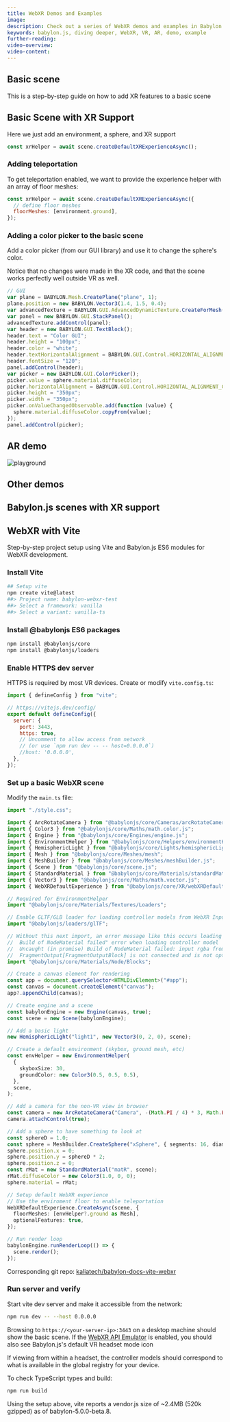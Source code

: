 ```yaml
---
title: WebXR Demos and Examples
image:
description: Check out a series of WebXR demos and examples in Babylon.js.
keywords: babylon.js, diving deeper, WebXR, VR, AR, demo, example
further-reading:
video-overview:
video-content:
---
```


## Basic scene

This is a step-by-step guide on how to add XR features to a basic scene

## Basic Scene with XR Support

Here we just add an environment, a sphere, and XR support

```javascript
const xrHelper = await scene.createDefaultXRExperienceAsync();
```

<Playground id="#9K3MRA" title="Basic Scene With WebXR Support" description="Simple example of a basic scene with WebXR support."/>

### Adding teleportation

To get teleportation enabled, we want to provide the experience helper with an array of floor meshes:

```javascript
const xrHelper = await scene.createDefaultXRExperienceAsync({
  // define floor meshes
  floorMeshes: [environment.ground],
});
```

<Playground id="#9K3MRA#1" title="Basic Scene With Teleportation" description="Simple example of a basic scene with teleportation enabled." isMain={true} category="WebXR"/>

### Adding a color picker to the basic scene

Add a color picker (from our GUI library) and use it to change the sphere's color.

Notice that no changes were made in the XR code, and that the scene works perfectly well outside VR as well.

```javascript
// GUI
var plane = BABYLON.Mesh.CreatePlane("plane", 1);
plane.position = new BABYLON.Vector3(1.4, 1.5, 0.4);
var advancedTexture = BABYLON.GUI.AdvancedDynamicTexture.CreateForMesh(plane);
var panel = new BABYLON.GUI.StackPanel();
advancedTexture.addControl(panel);
var header = new BABYLON.GUI.TextBlock();
header.text = "Color GUI";
header.height = "100px";
header.color = "white";
header.textHorizontalAlignment = BABYLON.GUI.Control.HORIZONTAL_ALIGNMENT_CENTER;
header.fontSize = "120";
panel.addControl(header);
var picker = new BABYLON.GUI.ColorPicker();
picker.value = sphere.material.diffuseColor;
picker.horizontalAlignment = BABYLON.GUI.Control.HORIZONTAL_ALIGNMENT_CENTER;
picker.height = "350px";
picker.width = "350px";
picker.onValueChangedObservable.add(function (value) {
  sphere.material.diffuseColor.copyFrom(value);
});
panel.addControl(picker);
```

<Playground id="#9K3MRA#2" title="WebXR Color Picker" description="Simple WebXR color picker example." isMain={true} category="WebXR"/>

## AR demo
![playground](/img/how_to/xr/ARPortal.jpg)
<Playground id="#M3G924" title="AR Portal" description="WebXR AR Portal" isMain={true} category="WebXR"/>

## Other demos

<Playground id="#PPM311#148" title="Goalkeeper Training" description="Goalkeeper Training" isMain={true} category="WebXR"/>
<Playground id="#B922X8#19" title="Legacy Physics Playground" description="Physics Playground" isMain={true} category="WebXR"/>

<Playground id="#F41V6N#139" title="A cylinder object is child of a controller" description="A cylinder object is child of a controller"/>

<Playground id="#1FTUSC#37" title="Simply grabbing objects by controllers" description="Simply grabbing objects by controllers"/>

## Babylon.js scenes with XR support

<Playground id="#JA1ND3#161" title="Mansion" description="Mansion Demo"/>
<Playground id="#TJIGQ1#3" title="Hill Valley" description="Hill Valley"/>
<Playground id="#ja1nd3#942" title="Espilit" description="Espilit"/>

## WebXR with Vite

Step-by-step project setup using Vite and Babylon.js ES6 modules for
WebXR development.

### Install Vite

```bash
## Setup vite
npm create vite@latest
##> Project name: babylon-webxr-test
##> Select a framework: vanilla
##> Select a variant: vanilla-ts
```

### Install @babylonjs ES6 packages

```bash
npm install @babylonjs/core
npm install @babylonjs/loaders
```

### Enable HTTPS dev server

HTTPS is required by most VR devices. Create or modify `vite.config.ts`:

```javascript
import { defineConfig } from "vite";

// https://vitejs.dev/config/
export default defineConfig({
  server: {
    port: 3443,
    https: true,
    // Uncomment to allow access from network
    // (or use `npm run dev -- -- host=0.0.0.0`)
    //host: '0.0.0.0',
  },
});
```

### Set up a basic WebXR scene

Modify the `main.ts` file:

```typescript
import "./style.css";

import { ArcRotateCamera } from "@babylonjs/core/Cameras/arcRotateCamera.js";
import { Color3 } from "@babylonjs/core/Maths/math.color.js";
import { Engine } from "@babylonjs/core/Engines/engine.js";
import { EnvironmentHelper } from "@babylonjs/core/Helpers/environmentHelper.js";
import { HemisphericLight } from "@babylonjs/core/Lights/hemisphericLight.js";
import { Mesh } from "@babylonjs/core/Meshes/mesh";
import { MeshBuilder } from "@babylonjs/core/Meshes/meshBuilder.js";
import { Scene } from "@babylonjs/core/scene.js";
import { StandardMaterial } from "@babylonjs/core/Materials/standardMaterial.js";
import { Vector3 } from "@babylonjs/core/Maths/math.vector.js";
import { WebXRDefaultExperience } from "@babylonjs/core/XR/webXRDefaultExperience.js";

// Required for EnvironmentHelper
import "@babylonjs/core/Materials/Textures/Loaders";

// Enable GLTF/GLB loader for loading controller models from WebXR Input registry
import "@babylonjs/loaders/glTF";

// Without this next import, an error message like this occurs loading controller models:
//  Build of NodeMaterial failed" error when loading controller model
//  Uncaught (in promise) Build of NodeMaterial failed: input rgba from block
//  FragmentOutput[FragmentOutputBlock] is not connected and is not optional.
import "@babylonjs/core/Materials/Node/Blocks";

// Create a canvas element for rendering
const app = document.querySelector<HTMLDivElement>("#app");
const canvas = document.createElement("canvas");
app?.appendChild(canvas);

// Create engine and a scene
const babylonEngine = new Engine(canvas, true);
const scene = new Scene(babylonEngine);

// Add a basic light
new HemisphericLight("light1", new Vector3(0, 2, 0), scene);

// Create a default environment (skybox, ground mesh, etc)
const envHelper = new EnvironmentHelper(
  {
    skyboxSize: 30,
    groundColor: new Color3(0.5, 0.5, 0.5),
  },
  scene,
);

// Add a camera for the non-VR view in browser
const camera = new ArcRotateCamera("Camera", -(Math.PI / 4) * 3, Math.PI / 4, 10, new Vector3(0, 0, 0), scene);
camera.attachControl(true);

// Add a sphere to have something to look at
const sphereD = 1.0;
const sphere = MeshBuilder.CreateSphere("xSphere", { segments: 16, diameter: sphereD }, scene);
sphere.position.x = 0;
sphere.position.y = sphereD * 2;
sphere.position.z = 0;
const rMat = new StandardMaterial("matR", scene);
rMat.diffuseColor = new Color3(1.0, 0, 0);
sphere.material = rMat;

// Setup default WebXR experience
// Use the enviroment floor to enable teleportation
WebXRDefaultExperience.CreateAsync(scene, {
  floorMeshes: [envHelper?.ground as Mesh],
  optionalFeatures: true,
});

// Run render loop
babylonEngine.runRenderLoop(() => {
  scene.render();
});
```

Corresponding git repo: [kaliatech/babylon-docs-vite-webxr](https://github.com/kaliatech/babylon-docs-vite-webxr)

### Run server and verify

Start vite dev server and make it accessible from the network:

```bash
npm run dev -- --host 0.0.0.0
```

Browsing to `https://<your-server-ip>:3443` on a desktop machine should show the basic scene. If
the [WebXR API Emulator](https://github.com/MozillaReality/WebXR-emulator-extension) is enabled, you
should also see Babylon.js's default VR headset mode icon

If viewing from within a headset, the controller models should correspond to what is available in the global
registry for your device.

To check TypeScript types and build:

```bash
npm run build
```

Using the setup above, vite reports a vendor.js size of ~2.4MB (520k gzipped) as of babylon-5.0.0-beta.8.
